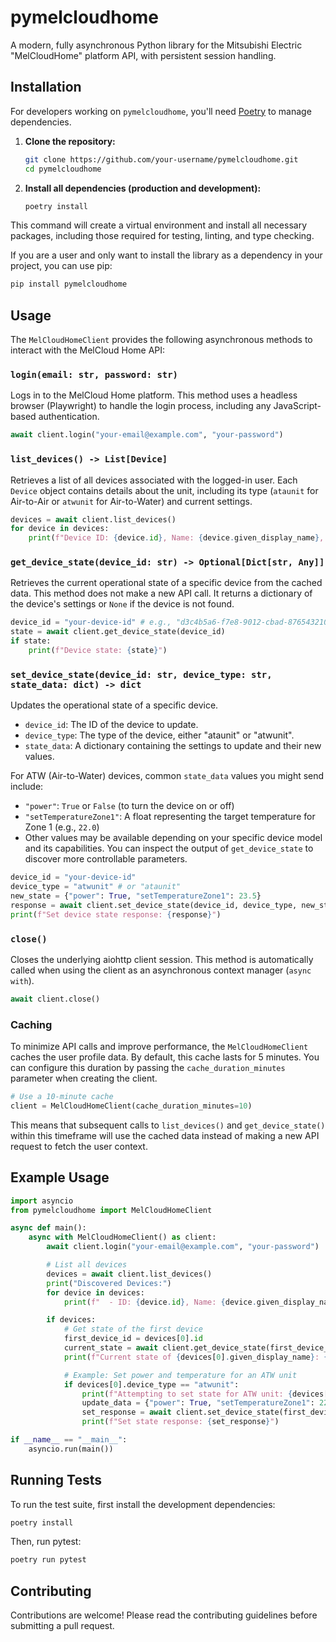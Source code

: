 
# pymelcloudhome

A modern, fully asynchronous Python library for the Mitsubishi Electric "MelCloudHome" platform API, with persistent session handling.

## Installation

For developers working on `pymelcloudhome`, you'll need [Poetry](https://python-poetry.org/docs/#installation) to manage dependencies.

1.  **Clone the repository:**

    ```bash
    git clone https://github.com/your-username/pymelcloudhome.git
    cd pymelcloudhome
    ```

2.  **Install all dependencies (production and development):**

    ```bash
    poetry install
    ```

This command will create a virtual environment and install all necessary packages, including those required for testing, linting, and type checking.

If you are a user and only want to install the library as a dependency in your project, you can use pip:

```bash
pip install pymelcloudhome
```

## Usage

The `MelCloudHomeClient` provides the following asynchronous methods to interact with the MelCloud Home API:

### `login(email: str, password: str)`
Logs in to the MelCloud Home platform. This method uses a headless browser (Playwright) to handle the login process, including any JavaScript-based authentication.

```python
await client.login("your-email@example.com", "your-password")
```

### `list_devices() -> List[Device]`
Retrieves a list of all devices associated with the logged-in user. Each `Device` object contains details about the unit, including its type (`ataunit` for Air-to-Air or `atwunit` for Air-to-Water) and current settings.

```python
devices = await client.list_devices()
for device in devices:
    print(f"Device ID: {device.id}, Name: {device.given_display_name}, Type: {device.device_type}")
```

### `get_device_state(device_id: str) -> Optional[Dict[str, Any]]`
Retrieves the current operational state of a specific device from the cached data. This method does not make a new API call. It returns a dictionary of the device's settings or `None` if the device is not found.

```python
device_id = "your-device-id" # e.g., "d3c4b5a6-f7e8-9012-cbad-876543210fed"
state = await client.get_device_state(device_id)
if state:
    print(f"Device state: {state}")
```

### `set_device_state(device_id: str, device_type: str, state_data: dict) -> dict`
Updates the operational state of a specific device.
- `device_id`: The ID of the device to update.
- `device_type`: The type of the device, either "ataunit" or "atwunit".
- `state_data`: A dictionary containing the settings to update and their new values.

For ATW (Air-to-Water) devices, common `state_data` values you might send include:
- `"power"`: `True` or `False` (to turn the device on or off)
- `"setTemperatureZone1"`: A float representing the target temperature for Zone 1 (e.g., `22.0`)
- Other values may be available depending on your specific device model and its capabilities. You can inspect the output of `get_device_state` to discover more controllable parameters.

```python
device_id = "your-device-id"
device_type = "atwunit" # or "ataunit"
new_state = {"power": True, "setTemperatureZone1": 23.5}
response = await client.set_device_state(device_id, device_type, new_state)
print(f"Set device state response: {response}")
```

### `close()`
Closes the underlying aiohttp client session. This method is automatically called when using the client as an asynchronous context manager (`async with`).

```python
await client.close()
```

### Caching

To minimize API calls and improve performance, the `MelCloudHomeClient` caches the user profile data. By default, this cache lasts for 5 minutes. You can configure this duration by passing the `cache_duration_minutes` parameter when creating the client.

```python
# Use a 10-minute cache
client = MelCloudHomeClient(cache_duration_minutes=10)
```

This means that subsequent calls to `list_devices()` and `get_device_state()` within this timeframe will use the cached data instead of making a new API request to fetch the user context.

## Example Usage

```python
import asyncio
from pymelcloudhome import MelCloudHomeClient

async def main():
    async with MelCloudHomeClient() as client:
        await client.login("your-email@example.com", "your-password")

        # List all devices
        devices = await client.list_devices()
        print("Discovered Devices:")
        for device in devices:
            print(f"  - ID: {device.id}, Name: {device.given_display_name}, Type: {device.device_type}")

        if devices:
            # Get state of the first device
            first_device_id = devices[0].id
            current_state = await client.get_device_state(first_device_id)
            print(f"Current state of {devices[0].given_display_name}: {current_state}")

            # Example: Set power and temperature for an ATW unit
            if devices[0].device_type == "atwunit":
                print(f"Attempting to set state for ATW unit: {devices[0].given_display_name}")
                update_data = {"power": True, "setTemperatureZone1": 22.0}
                set_response = await client.set_device_state(first_device_id, "atwunit", update_data)
                print(f"Set state response: {set_response}")

if __name__ == "__main__":
    asyncio.run(main())
```

## Running Tests

To run the test suite, first install the development dependencies:

```bash
poetry install
```

Then, run pytest:

```bash
poetry run pytest
```

## Contributing

Contributions are welcome! Please read the contributing guidelines before submitting a pull request.
